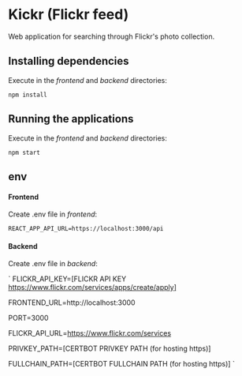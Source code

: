 # Kickr (Flickr feed)

Web application for searching through Flickr's photo collection.


## Installing dependencies

Execute in the _frontend_ and _backend_ directories:

`npm install`


## Running the applications

Execute in the _frontend_ and _backend_ directories:

`npm start`


## env
#### Frontend
Create .env file in _frontend_:

`REACT_APP_API_URL=https://localhost:3000/api`


#### Backend
Create .env file in _backend_:

`
FLICKR_API_KEY=[FLICKR API KEY https://www.flickr.com/services/apps/create/apply]

FRONTEND_URL=http://localhost:3000

PORT=3000

FLICKR_API_URL=https://www.flickr.com/services

PRIVKEY_PATH=[CERTBOT PRIVKEY PATH (for hosting https)]

FULLCHAIN_PATH=[CERTBOT FULLCHAIN PATH (for hosting https)]
`
